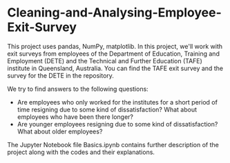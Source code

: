 # Cleaning-and-Analysing-Employee-Exit-Survey
This project uses pandas, NumPy, matplotlib.
In this project, we'll work with exit surveys from employees of the Department of Education, Training and Employment (DETE) and the Technical and Further Education (TAFE) institute in Queensland, Australia. You can find the TAFE exit survey and the survey for the DETE in the repository.

We try to find answers to the following questions:

- Are employees who only worked for the institutes for a short period of time resigning due to some kind of dissatisfaction? What about employees who have been there longer?
- Are younger employees resigning due to some kind of dissatisfaction? What about older employees?

The Jupyter Notebook file Basics.ipynb contains further description of the project along with the codes and their explanations.
